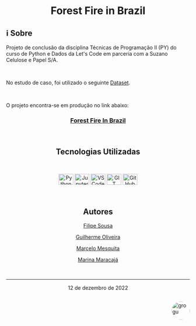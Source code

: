 <h1 align="center"> Forest Fire in Brazil </h1>

## :information_source: Sobre

Projeto de conclusão da disciplina Técnicas de Programação II (PY) do curso de Python e Dados da Let's Code em parceria com a Suzano Celulose e Papel S/A.

<br>

No estudo de caso, foi utilizado o seguinte [Dataset](<https://www.kaggle.com/datasets/gustavomodelli/forest-fires-in-brazil>).

<br>

O projeto encontra-se em produção no link abaixo:

<h3 align="center">

[Forest Fire In Brazil](https://letscode-mmgf-queimadas-app-r9akfp.streamlit.app/)

</h3>

<br>

<h2 align="center"> Tecnologias Utilizadas </h2>

<br>

<p align="center">
    <img align="center" alt="Python" height="30" width="40" src="https://cdn.jsdelivr.net/gh/devicons/devicon/icons/python/python-original.svg">
    <img align="center" alt="Jupyter" height="30" width="40" src="https://cdn.jsdelivr.net/gh/devicons/devicon/icons/jupyter/jupyter-plain-wordmark.svg">
    <img align="center" alt="VSCode" height="30" width="40" src="https://cdn.jsdelivr.net/gh/devicons/devicon/icons/vscode/vscode-original.svg">
    <img align="center" alt="GIT" height="30" width="40" src="https://cdn.jsdelivr.net/gh/devicons/devicon/icons/git/git-original.svg">
    <img align="center" alt="GitHub" height="30" width="40" src="https://cdn.jsdelivr.net/gh/devicons/devicon/icons/github/github-original.svg">
</p>

<br>

<div align="center">
    <h2> Autores </h2>

[Filipe Sousa](https://github.com/lfilipesousa)

[Guilherme Oliveira](https://github.com/guioliveiras)

[Marcelo Mesquita](https://github.com/mmmarcelom)

[Marina Maracajá](https://github.com/marinamaracaja)

<br>

***

12 de  dezembro de 2022

</div>



##
<img align="right" alt="grogu" height="50" style="border-radius:50px;" src="https://ada-site-frontend.s3.sa-east-1.amazonaws.com/home/header-logo.svg">

